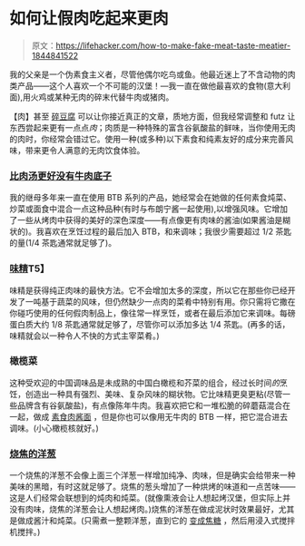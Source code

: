 # 如何让假肉吃起来更肉

> 原文：<https://lifehacker.com/how-to-make-fake-meat-taste-meatier-1844841522>

我的父亲是一个伪素食主义者，尽管他偶尔吃鸟或鱼。他最近迷上了不含动物的肉类产品——这个人喜欢一个不可能的汉堡！—我一直在做他最喜欢的食物(意大利面),用火鸡或某种无肉的碎末代替牛肉或猪肉。



【肉】甚至 [碎豆腐](https://lifehacker.com/tofu-freaking-rules-1843024412) 可以让你接近真正的文章，质地方面，但我经常调整和 futz 让东西尝起来更有一点点*肉*；肉质是一种特殊的富含谷氨酸盐的鲜味，当你使用无肉的肉时，你经常会错过它。使用一种(或多种)以下素食和纯素友好的成分来完善风味，带来更令人满意的无肉饮食体验。

### [比肉汤更好没有牛肉底子](https://www.betterthanbouillon.com/products/no-beef-base)

我的继母多年来一直在使用 BTB 系列的产品，她经常会在她做的任何素食炖菜、炒菜或面食中混合一点这种品种(有时与布朗宁酱一起使用),以增强风味。它增加了一些从烤肉中获得的美好的深色深度——有点像更有肉味的酱油(如果酱油是糊状的)。我喜欢在烹饪过程的最后加入 BTB，和来调味；我很少需要超过 1/2 茶匙的量(1/4 茶匙通常就足够了)。

### [**味精**](https://skillet.lifehacker.com/put-msg-in-everything-you-cowards-1831721707)T5】

味精是获得纯正肉味的最快方法。它不会增加太多的深度，所以它在那些你已经开发了一吨基于蔬菜的风味，但仍然缺少一点肉的菜肴中特别有用。你只需将它撒在你碰巧使用的任何假肉制品上，像往常一样烹饪，或者在最后添加它来调味。每磅蛋白质大约 1/8 茶匙通常就足够了，尽管你可以添加多达 1/4 茶匙。(再多的话，味精就会以一种令人不快的方式主宰菜肴。)

### 橄榄菜

这种受欢迎的中国调味品是未成熟的中国白橄榄和芥菜的组合，经过长时间*的*烹饪，创造出一种具有强烈、美味、复杂风味的糊状物。它比味精更臭更粘(尽管一些品牌含有谷氨酸盐)，有点像陈年牛肉。我喜欢把它和一堆松脆的碎蘑菇混合在一起，做成 [素食肉酱面](https://skillet.lifehacker.com/how-to-make-the-best-vegan-meat-substitute-1839103544) ，但是你也可以像用无牛肉的 BTB 一样，把它混合进去调味。(小心橄榄核就好。)

### [烧焦的洋葱](https://skillet.lifehacker.com/transform-any-creamy-dressing-with-burnt-onion-1837851760)

一个烧焦的洋葱不会像上面三个洋葱一样增加纯净、肉味，但是确实会给带来一种美味的黑暗，有时这就足够了。烧焦的葱头增加了一种烘烤的味道和一点苦味——这是人们经常会联想到的炖肉和炖菜。(就像熏液会让人想起烤汉堡，但实际上并没有肉味，烧焦的洋葱会让人想起烤肉。)烧焦的洋葱在做成泥状时效果最好，尤其是做成酱汁和炖菜。(只需煮一整颗洋葱，直到它的 [变成焦糖](https://lifehacker.com/transform-any-creamy-dressing-with-burnt-onion-1837851760) ，然后用浸入式搅拌机搅拌。)